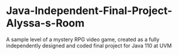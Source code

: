 # Java-Independent-Final-Project-Alyssa-s-Room
A sample level of a mystery RPG video game, created as a fully independently designed and coded final project for Java 110 at UVM
